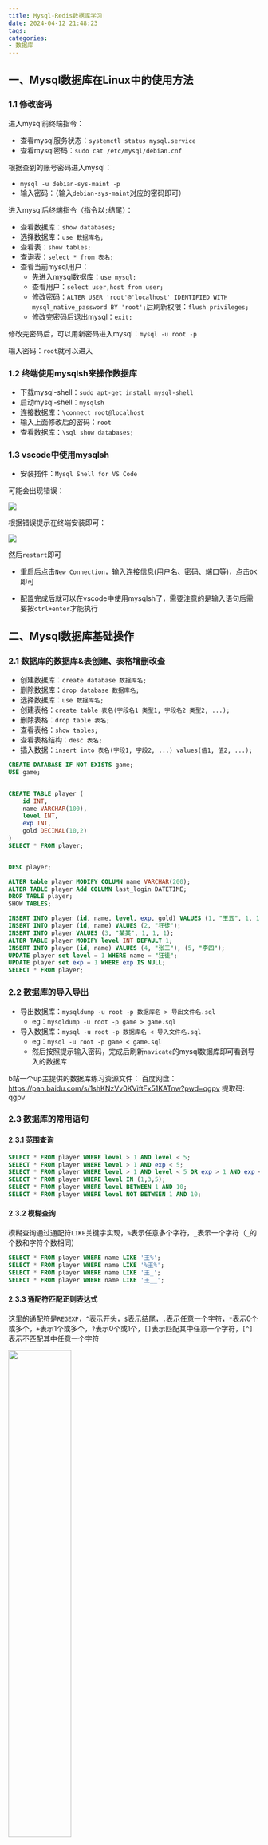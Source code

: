 ```yaml
---
title: Mysql-Redis数据库学习
date: 2024-04-12 21:48:23
tags:
categories:
- 数据库
---
```


## 一、Mysql数据库在Linux中的使用方法

### 1.1 修改密码

进入mysql前终端指令：

- 查看mysql服务状态：`systemctl status mysql.service`
- 查看mysql密码：`sudo cat /etc/mysql/debian.cnf`

根据查到的账号密码进入mysql：
- `mysql -u debian-sys-maint -p`
- 输入密码：（输入`debian-sys-maint`对应的密码即可）

进入mysql后终端指令（指令以`;`结尾）：
- 查看数据库：`show databases;`
- 选择数据库：`use 数据库名;`
- 查看表：`show tables;`
- 查询表：`select * from 表名;`
- 查看当前mysql用户：
    - 先进入mysql数据库：`use mysql;`
    - 查看用户：`select user,host from user;`
    - 修改密码：`ALTER USER 'root'@'localhost' IDENTIFIED WITH mysql_native_password BY 'root';`后刷新权限：`flush privileges;`
    - 修改完密码后退出mysql：`exit;`

修改完密码后，可以用新密码进入mysql：`mysql -u root -p`

输入密码：`root`就可以进入

### 1.2 终端使用mysqlsh来操作数据库

- 下载mysql-shell：`sudo apt-get install mysql-shell`
- 启动mysql-shell：`mysqlsh`
- 连接数据库：`\connect root@localhost`
- 输入上面修改后的密码：`root`
- 查看数据库：`\sql show databases;`

### 1.3 vscode中使用mysqlsh

- 安装插件：`Mysql Shell for VS Code`

可能会出现错误：

<img src='err1.png'>

根据错误提示在终端安装即可：

<img src='install.png'>

然后`restart`即可

- 重启后点击`New Connection`，输入连接信息(用户名、密码、端口等)，点击`OK`即可

- 配置完成后就可以在vscode中使用mysqlsh了，需要注意的是输入语句后需要按`ctrl+enter`才能执行

## 二、Mysql数据库基础操作

### 2.1 数据库的数据库&表创建、表格增删改查

- 创建数据库：`create database 数据库名;`
- 删除数据库：`drop database 数据库名;`
- 选择数据库：`use 数据库名;`
- 创建表格：`create table 表名(字段名1 类型1, 字段名2 类型2, ...);`
- 删除表格：`drop table 表名;`
- 查看表格：`show tables;`
- 查看表格结构：`desc 表名;`
- 插入数据：`insert into 表名(字段1, 字段2, ...) values(值1, 值2, ...);`

```sql
CREATE DATABASE IF NOT EXISTS game;
USE game;


CREATE TABLE player (
	id INT,
	name VARCHAR(100),
	level INT,
	exp INT,
	gold DECIMAL(10,2)
)
SELECT * FROM player;


DESC player;

ALTER table player MODIFY COLUMN name VARCHAR(200);
ALTER TABLE player Add COLUMN last_login DATETIME;
DROP TABLE player;
SHOW TABLES;

INSERT INTO player (id, name, level, exp, gold) VALUES (1, "王五", 1, 1, 1);
INSERT INTO player (id, name) VALUES (2, "狂徒");
INSERT INTO player VALUES (3, "某某", 1, 1, 1);
ALTER TABLE player MODIFY level INT DEFAULT 1;
INSERT INTO player (id, name) VALUES (4, "张三"), (5, "李四");
UPDATE player set level = 1 WHERE name = "狂徒";
UPDATE player set exp = 1 WHERE exp IS NULL;
SELECT * FROM player;
```

### 2.2 数据库的导入导出

- 导出数据库：`mysqldump -u root -p 数据库名 > 导出文件名.sql`
    - eg：`mysqldump -u root -p game > game.sql`
- 导入数据库：`mysql -u root -p 数据库名 < 导入文件名.sql`
    - eg：`mysql -u root -p game < game.sql`
    - 然后按照提示输入密码，完成后刷新`navicate`的mysql数据库即可看到导入的数据库

b站一个up主提供的数据库练习资源文件：
百度网盘：
https://pan.baidu.com/s/1shKNzVv0KViftFx51KATnw?pwd=qgpv 提取码: qgpv

### 2.3 数据库的常用语句

#### 2.3.1 范围查询

```sql
SELECT * FROM player WHERE level > 1 AND level < 5;
SELECT * FROM player WHERE level > 1 AND exp < 5;
SELECT * FROM player WHERE level > 1 AND level < 5 OR exp > 1 AND exp < 5;
SELECT * FROM player WHERE level IN (1,3,5);
SELECT * FROM player WHERE level BETWEEN 1 AND 10;
SELECT * FROM player WHERE level NOT BETWEEN 1 AND 10;
```

#### 2.3.2 模糊查询

模糊查询通过通配符`LIKE`关键字实现，`%`表示任意多个字符，`_`表示一个字符（`_`的个数和字符个数相同）

```sql
SELECT * FROM player WHERE name LIKE '王%';
SELECT * FROM player WHERE name LIKE '%王%';
SELECT * FROM player WHERE name LIKE '王_';
SELECT * FROM player WHERE name LIKE '王__';
```

#### 2.3.3 通配符匹配正则表达式

这里的通配符是`REGEXP`，`^`表示开头，`$`表示结尾，`.`表示任意一个字符，`*`表示0个或多个，`+`表示1个或多个，`?`表示0个或1个，`[]`表示匹配其中任意一个字符，`[^]`表示不匹配其中任意一个字符

<img src="matchTips.png" width="50%" height="50%">

```sql
SELECT * FROM player WHERE name REGEXP '^王.$';
SELECT * FROM player WHERE name REGEXP '王';
SELECT * FROM player WHERE name REGEXP '[王张]';
SELECT * FROM player WHERE name REGEXP '王|张';
```

练习题：


#### 2.3.4 排序查询

使用`ORDER BY`关键字，默认或者`ASC`表示升序，`DESC`表示降序

```sql
SELECT * FROM player ORDER BY level;
SELECT * FROM player ORDER BY level DESC;
```

练习题：
- 按照等级降序排列后，再根据经验升序排序：
    - `SELECT * FROM player ORDER BY level DESC, exp;`
- 按照第五列降序排列：
    - `SELECT * FROM player ORDER BY 5 DESC;`

#### 2.3.5 聚合函数

聚合函数是对一组**数据进行计算**的函数，常用的聚合函数有`COUNT`、`SUM`、`AVG`、`MAX`、`MIN`

<img src="aggregate.png" width="50%" height="50%">

```sql
SELECT COUNT(*) FROM player;
SELECT AVG(level) FROM player;
```

#### 2.3.6 分组查询

使用`GROUP BY`关键字对查询结果进行分组，`HAVING`关键字对分组后的结果进行过滤

```sql
SELECT sex, COUNT(*) FROM player GROUP BY sex;
SELECT level, COUNT(*) FROM player GROUP BY level;
SELECT level, COUNT(level) FROM player GROUP BY level HAVING COUNT(level)>4;
SELECT level, COUNT(level) FROM player GROUP BY level HAVING COUNT(level) > 4 ORDER BY level;
```

#### 2.3.7 去重查询

使用`DISTINCT`关键字对查询结果进行去重

```sql
SELECT DISTINCT sex FROM player;
```

#### 2.3.8 并集

使用`UNION`关键字对两个查询结果进行合并（UNION会默认去重，如果不想去重可以使用`UNION ALL`）

```sql
SELECT * FROM player WHERE exp BETWEEN 1 AND 3
UNION
SELECT * FROM player WHERE level BETWEEN 1 AND 3;

SELECT * FROM player WHERE exp BETWEEN 1 AND 3
UNION ALL
SELECT * FROM player WHERE level BETWEEN 1 AND 3;
```

#### 2.3.9 交集

使用`INTERSECT`关键字对两个查询结果进行交集运算

```sql
SELECT * FROM player WHERE exp BETWEEN 1 AND 3
INTERSECT
SELECT * FROM player WHERE level BETWEEN 1 AND 3;
```

#### 2.3.10 差集

使用`EXCEPT`关键字对两个查询结果进行差集运算

```sql
SELECT * FROM player WHERE exp BETWEEN 1 AND 3
EXCEPT
SELECT * FROM player WHERE level BETWEEN 1 AND 3;
```

### 2.4 子查询

子查询是指在**查询语句中嵌套查询语句**，子查询可以嵌套多层，子查询的结果可以是单行单列，也可以是多行多列

比如，我们需要查找表格中等级大于平均等级的玩家，那么我们可以根据下面的步骤进行：
- 先计算平均等级
    - `SELECT AVG(level) FROM player;`
- 然后再查询大于平均等级的玩家
    - `SELECT * FROM player WHERE level > (SELECT AVG(level) FROM player);`

接着，我们还想单独取出表格中`level`一列，并列出`每个玩家的等级-平均等级`的值作为单独一列，并给这一列取个别名为`diff`：

```sql
SELECT level, 
level-ROUND((SELECT AVG(level) FROM player)) AS diff
FROM player;
```

可以根据查询结果，将查询结果作为新表格（创建一个新表格或插入其它表格中）：

- 创建新表格：
    - `CREATE TABLE new_player (SELECT * FROM player WHERE level < 5);`
- 插入其它表格：
    - `INSERT INTO new_player (SELECT * FROM player WHERE level BETWEEN 7 AND 10); `

用`exists`关键字来判断**子查询结果**是否存在：

```sql
SELECT EXISTS (SELECT * FROM player WHERE level > 100);
SELECT EXISTS (SELECT * FROM player WHERE level > 20);
```

### 2.5 表关联

表关联是指**将多个表格的数据进行关联**，主要的关键词是`JOIN`，常用的关联方式有`INNER JOIN`、`LEFT JOIN`、`RIGHT JOIN`、`FULL JOIN`

#### 2.5.1 内连接

**内连接**（`INNER JOIN`）：只返回两个表格中满足条件的数据（只会显示匹配的数据）

```sql
SELECT * FROM player
INNER JOIN equip
ON player.id = equip.player_id;
```

<img src="innerJoin.png">

内连接方式可以用`WHERE`关键字来等同实现：

```sql
SELECT * FROM player p, equip e
WHERE p.id = e.player_id;
```

<img src="innerJoin2.png">

#### 2.5.2 左连接

**左连接**（`LEFT JOIN`）：返回**左表格**中**所有数据**+右表格中满足条件的数据（会返回左表所有的数据，右表中无匹配的数据则显示`NULL`）

```sql
SELECT * FROM player
LEFT JOIN equip
ON player.id = equip.player_id;
```

<img src="leftJoin.png">

#### 2.5.3 右连接

**右连接**（`RIGHT JOIN`）：返回**右表格**中**所有数据**，左表格中满足条件的数据（会返回右表所有的数据，左表中无匹配的数据则显示`NULL`）

```sql
SELECT * FROM player
RIGHT JOIN equip
ON player.id = equip.player_id;
```

<img src="rightJoin.png">

### 2.6 索引

索引是对数据库表格中**某列或多列的值进行排序**的一种结构，索引可以大大提高查询效率，如果没有索引，数据库会进行**全表扫描**，效率会很低（创建索引可以提高效率）

常用的索引有`UNIQUE`（唯一索引）、`FULLTEXT`（全文索引）、`SPATIAL`（空间索引）

创建索引的通用语法：

```sql
CREATE [UNIQUE|FULLTEXT|SPATIAL] INDEX 索引名 ON 表名(列名);
```

一般会对**主键字段**或者**常用于查询的字段**创建索引

- 查看表格当前含有的索引：`SHOW INDEX FROM 表名;`
    - `SHOW INDEX FROM npc;`
    - 可以看到主键`id`已经有了一个索引
- 创建索引：`CREATE INDEX 索引名 ON 表名(字段名);`
    - `CREATE INDEX name_index ON npc(name);`
    - 此时再查看索引，可以多了一个`name`字段的索引

比较有查询和无查询的效率：

将`npc`表格copy一份到`npc_slow`表格中：
- `CREATE TABLE npc_slow (SELECT * FROM npc);`
- 查询`npc_slow`表格中是没有任何索引的

此时对`npc`表格和`npc_slow`表格中的`id`字段进行查询观察区别

删除索引：`DROP INDEX 索引名 ON 表名;`

### 2.7 视图

视图是**虚拟的表格**，是一个**查询结果**的存储，包含了**行和列**。（视图不包含数据，只包含查询语句）。由于视图只包含查询语句，因此视图是**动态的**，会随着数据的改变而改变查询结果，每次查询视图时都会执行查询语句。

创建视图的通用语法：

```sql
CREATE VIEW 视图名 AS 查询语句;
```

比如我们想存一个`level`为top10的玩家视图：

```sql
CREATE VIEW top10
AS
SELECT * FROM player ORDER BY level DESC LIMIT 10;
```

然后就可以使用正常的查询语句来查询视图：

```sql
SELECT * FROM top10;
```

修改视图：`ALTER VIEW 视图名 AS 查询语句;`

```sql
ALTER VIEW top10
AS
SELECT * FROM player ORDER BY level LIMIT 10;
```

查看已有的视图：`SHOW TABLES;`

删除视图：`DROP VIEW 视图名;`

## 三、MySQL原理

### 3.1 事务

#### 3.1.1 事务的基础概念

事务是指**一组SQL语句**组成的**操作序列**，这组操作要么全部成功，要么全部失败，事务是数据库管理系统执行的**最小工作单位**。
- 如在银行操作中，A转账给B，要经过两个步骤：1. A账户减少金额；2. B账户增加金额。这两个步骤要么同时成功(commit)，要么同时失败(rollback全部回滚)。

事务的四个特性是ACID：**原子性**、**一致性**、**隔离性**、**持久性**

**1）原子性（atomicity）-基础**：事务是一个不可分割的工作单位（整体性），要么全部成功，要么全部失败，用**commit**来结束一个事务，由**事务回滚undo日志**来实现

**2）一致性（consistency）-约束条件**：事务执行前后，数据会从一个**语义合法状态**转换到另一个**语义合法状态**，即事务执行前后数据的**完整性约束**没有被破坏（满足现实中的约束）
  - 如：A有200元（合法），转帐300元出去变成-100元（不合法），这就是不一致的状态，所以必须定义约束就是余额大于等于0
  - 如：表中把name设置成唯一约束，但是由于事务提交或者回滚导致了重复的name，破坏了约束
  - 如：A转账100w给B，A扣除100w成功后，服务器宕机了，B没有收到100w，也破坏了完整性约束

**3）隔离性（isolation）-手段**：多个事务之间是相互隔离的，一个事务的执行不会影响其它事务，能够处理并发情况

隔离性四个级别：**读未提交**、**读已提交**、**可重复读（InnoDB默认的）**、**串行化**
- **脏读**：一个事务读取到另一个事务未提交的数据
  - 解决：通过**读已提交**级别来解决，保证一个事务内读到的数据起码是已经提交的数据
  <img src="dirty-read.png" width="50%">
- **不可重复读**：一个事务多次读取同一数据，得到两次读取的数据不一致（其他事务更改了该数据）
  
  <img src="non-repeating0.png" width="50%">  
  
  - 解决：通过**可重复读**级别来解决，保证一个事务内多次读的数据都是初始读的数据的**快照**
  <img src="non-repeating.png" width="50%">
- **幻读**：幻读是一个事务内多次查询某个符合查询条件的**记录数量**时会出现前后不一样的情况
  - 解决：通过**串行化**级别来解决，保证事务执行时不会有其他事务的干扰，但是并行能力会降低
  <img src="phantom-reads.png" width="50%">
- **串行化**：最高级别，事务串行执行，通过**锁**来实现
  - 如：当事务A对某一行数据进行操作且未提交时，事务B想查询该行数据时会**被阻塞**，直到事务A提交或回滚
  
**4）持久性**：事务一旦提交，对数据库的改变是永久性的，通过**日志（redo重做日志-系统崩溃后重做提交的事务，undo回滚日志）**来实现

四个特性的总结：

| 特性 |    特性得以保证的技术     |
| :---: |:----------------:|
| 原子性 |      undo回滚日志      |
| 一致性 |     原子+隔离+持久     |
| 隔离性 | MVCC多版本并发控制、加锁机制 |
| 持久性 |     redo重做日志     |

四个事务隔离级别的总结：

| 隔离级别 | 无脏读 | 无不可重复读 | 无幻读 |
|:-----|:---:|:------:|:---:|
| 读未提交 |     |        |     |
| 读已提交 |  √  |        |     |
| 可重复读 |  √  |    √   |     |
| 串行化  |  √  |    √   |  √  |

#### 3.1.2 事务的隔离级别

上面提到，事务在并发时有**脏读**、**不可重复读**、**幻读**的问题：

| 并发问题 |          说明          |                                 解决方法                                  |
| :---: |:--------------------:|:---------------------------------------------------------------------:|
| 脏读 |   读到其他事务**未提交的数据**   |                         读已提交：每条语句前创建一个**快照**                          |
| 不可重复读 | 一个事务内前后读的**数据**内容不一样 |                  可重复读：每个事务读到的数据都是初始读的数据的**快照**（MVCC）                  |
| 幻读 | 一个事务内前后读的**记录数量**不一样 | 串行化：事务串行执行，通过**select for update的next-key lock（行级锁+间隙锁）**来实现（读写冲突时锁住） |

**Read View在MVCC中的工作原理**

Read View快照中有四个字段：
- `creator_trx_id`：创建该快照的事务ID
- `m_ids`：创建快照时，所有**活跃且未提交的事务**ID
- `min_trx_id`：创建快照时，**活跃且未提交事务中的最小`m_ids`**，`trx_id<=min_trx_id`的事务都是当前快照可见的
- `max_trx_id`：创建快照时，当前数据库应该**给下一个事**务的ID

当对某种表进行操作时，会有两个隐藏列，字段为`trx_id`和`roll_pointer`
- `trx_id`是执行当前事务的事务ID
- `roll_pointer`是当前事务的回滚指针，指向一个**undo日志中的旧版本**

<img src="two-hidden-columns.png" width="50%">

结合上面快照的几个字段，可以将事务id区分为如下图所示：

<img src="trx-id.png" width="50%">

这种就是通过`trx_id`构成**版本链**控制并发事务对同一个记录的行为，这种叫做**多版本并发控制（MVCC）**


#### 3.1.3 事务的sql举例

- 开始事务：`START TRANSACTION;` 或 `BEGIN;`
- 提交事务：`COMMIT;`

```
USE sqlTest;

CREATE TABLE user(
name VARCHAR(15) PRIMARY KEY,
age INT
);

BEGIN;

SELECT COUNT(*) FROM user;

INSERT INTO user VALUES('akira', 19);
INSERT INTO user VALUES('yangnan', 18);

SELECT * FROM user WHERE name='akira';# 同一事务内可以查询到更改

SELECT COUNT(*)FROM user;

COMMIT;
```


### 3.2 锁

#### 3.2.1 锁的基础概念

并发情况下的加锁方案：
- 方案一：**读用MVCC，写用加锁**，读的可能是旧版本，但是性能更高
- 方案二：**读写都用加锁**，读写都是最新版本

##### 1）全局锁`READ LOCK`

整个数据库处于**只读**状态，适用于做**全库备份**

- 失效的操作：`INSERT`、`UPDATE`、`DELETE`、`ALTER`、`DROP`等(数据增删改、表结构变更)
- 加锁：`FLUSH TABLES WITH READ LOCK;`
- 解锁：`UNLOCK TABLES;`

##### 2）表级锁

读写锁：

- **表级读锁-读共享锁-S锁**：`LOCK TABLES table_name READ;`
  - 加读锁的作用是**防止其他事务对表进行写操作**，但是不阻止其他事务对表进行读操作
- **表级写锁-写独占锁-X锁**：`LOCK TABLES table_name WRITE;`
  - 加写锁的作用是防止其他事务对表进行**读写操作**

意向锁：意向锁与**行级锁**不冲突，表示有意向对表中的某些行加锁。正因为如此，意向锁并**不会影响到多个事务对不同数据行加排他锁时的并发性**

作用：意向锁的目的是为了快速判断表里是否有记录被加锁，从而避免了直接对表加锁，提高了并发性
- **意向共享锁-IS**：`select ... lock in share mode;`
  - 用于**表级锁**，表示**准备对表进行读操作**，但是不会立即加锁，只是表示**准备加锁**，如果有**写锁**则会等待
- **意向独占锁-IX**：`select ... for update;`
  - 用于**表级锁**，表示**准备对表进行写操作**，但是不会立即加锁，只是表示**准备加锁**

##### 3）行级锁

普通的`select`语句属于快照读，不会加锁，因此需要在查询语句中手动进行加锁

行级锁的实现语句也是`select ... for update;`，表示**对查询到的行加锁**，加完锁后其他事务就无法对加锁的行进行**更新/删除/插入**操作了

行级锁一般有三种，行级锁的加锁对象一般是**索引**：

- `Record Lock`：记录锁，锁住某一行（一条）数据
  - `select * from user where id=1 for update;`，其中id为主键
- `Gap Lock`：间隙锁，锁住某一行数据之间的间隙，区间是**前开后开**
  - 假设有一个范围为(3,5)的间隙锁区间，其他事务无法插入id=4的记录，可以有效**防止幻读**
- `Next-Key Lock`：行锁+间隙锁，锁住某一行数据和其之间的间隙，区间是**前开后闭**，在一些情况下会退化成**记录锁/间隙锁**
  - 假设有一个范围为(3,5]的间隙锁区间，其他事务无法插入id=4的记录，也无法修改id=5的记录
  - 假设`select * from user where id >= 15`则会锁住(15,+∞]的区间

#### 3.2.2 死锁的出现与解决

出现死锁的四个条件：**互斥、占有并等待、不可抢占、循环等待**

死锁的出现：事务1和事务2都在等对方释放锁

死锁的排查：`SHOW ENGINE INNODB STATUS;`，查看死锁日志

死锁的解决：
- **超时机制**：设置一个超时时间，如果超过这个时间还没有解锁，则自动解锁
- **死锁检测**：检测到死锁后，自动回滚一方的事务
- **尽量不要逆序加锁**

下面举一个逆序加锁的例子：

<img src="deadlock.png" width="80%">

### 3.3 约束

#### 1）主键约束：`PRIMARY KEY`
- 可以有一列或者多列组合但是必须是唯一组合，主键是表格中的**唯一标识**
- 一个表格只能有**一个主键**
- 主键**不能为`NULL`**

单一主键可以在创建该列时添加，也可以在`CREATE TABLE`的末尾添加：

```sql
CREATE TABLE users(
   user_id INT AUTO_INCREMENT PRIMARY KEY,
   username VARCHAR(40),
   password VARCHAR(255),
   email VARCHAR(255)
); 

CREATE TABLE users(
   user_id INT AUTO_INCREMENT,
   username VARCHAR(40),
   password VARCHAR(255),
   email VARCHAR(255),
   PRIMARY KEY(user_id)
); 
```

而多列主键只能在`CREATE TABLE`的末尾添加：

```sql
CREATE TABLE user_roles(
   user_id INT NOT NULL,
   role_id INT NOT NULL,
   PRIMARY KEY(user_id,role_id),
   FOREIGN KEY(user_id) REFERENCES users(user_id),
   FOREIGN KEY(role_id) REFERENCES roles(role_id)
); 
```

#### 2）外键约束：`FOREIGN KEY`

MySQL的外键约束用来在两个表数据之间建立链接，其中一张表的一个字段被另一张表中对应的字段约束。也就是说，设置外键约束至少要有两种表，被约束的表叫做从表（子表），另一张叫做主表（父表），属于主从关系。

关于保证表的完整性可以用以下例子说明：

假如有两种表，一张用户账户表（用于存储用户账户），一张是账户信息表（用于存储账户中的信息）。

1）我不小心将用户账户表中的某个用户删除了，那么账户信息表中与这个用户有关的数据就变成无源数据了，找不到其属于哪个用户账户，导致用户信息不完整。

2）我在账户信息表中随便添加了一条数据，而其在用户账户表中没有对应的用户，这样用户信息也是不完整的。

为了解决这个问题，我们可以在账户信息表中添加一个外键约束，这个外键约束指向用户账户表中的用户ID，这样就可以保证账户信息表中的数据是完整的。

```sql
CREATE TABLE users(
   user_id INT AUTO_INCREMENT PRIMARY KEY,
   username VARCHAR(40),
   password VARCHAR(255),
   email VARCHAR(255)
);

CREATE TABLE user_roles(
   user_id INT NOT NULL,
   role_id INT NOT NULL,
   PRIMARY KEY(user_id,role_id),
   FOREIGN KEY(user_id) REFERENCES users(user_id),
   FOREIGN KEY(role_id) REFERENCES roles(role_id)
); 
```

#### 3）唯一约束：`UNIQUE`

唯一约束保证了列中的所有数据是唯一的，但是可以有`NULL`值

唯一性约束同样可以对单列或者多列进行约束：

```sql
CREATE TABLE table_1(
   ...
   column_name_1 data_type,
   ...
   UNIQUE(column_name_1)
); 

CREATE TABLE table_1(
   ...
   column_name_1 data_type,
   column_name_2 data_type,
   ...
   UNIQUE(column_name_1,column_name_2)
); 
```

### 3.4 三大范式

**1）第一范式**：每一列都是不可再分的最小单元，即每一列都是原子的，不可再分

比如，我们在课程表中有一个`tags`字段，但是tags是多个标签组成的，不符合第一范式

解决：我们可以将`tags`字段拆分成多个字段，比如`tag1`、`tag2`、`tag3`等存在一个`tags`表中

这里就涉及表之间的**链接表**来实现，链接表通常是一个**多对多**的关系，包含两个表的`id`字段，比如`course_id`和`tag_id`

**2）第二范式**：表中的每一列都与主键相关，即表中的每一列都是完全依赖于主键的，而不是依赖于主键的一部分

第二范式要求如果某一列数据表示的内容不属于这个表的实体，那么这个列就应该独立出来，成为一个新的表，然后通过关联来连接这两个表

以下面的例子为例，如果name不单独作为一张表记录，那么当用户名更改时，所有name的记录都需要更改；且重复存储char会浪费空间

<img src="2NF.png" width="80%">

**3）第三范式**：表中的每一列都与主键直接相关，而不是间接相关

如一个表中有`invoice_total`、`payment_total`、`balance`三个字段

其中`balance`字段是通过`invoice_total`和`payment_total`计算得到的

那么`balance`字段就不符合第三范式，如果修改了`invoice_total`或者`payment_total`，那么`balance`字段忘记修改就会出现问题

解决：删掉`balance`字段

<img src="3NF.png" width="80%">

<img src="3NF_2.png" width="80%">

### 3.5 索引

```sql
ADD INDEX index_name (`age`);# 单一索引
ADD INDEX index_name (`age`, `name`);# 联合索引
```

#### 3.5.1 B+树索引

**1）比较使用其他数据结构**

- 二叉查找树：解决了**插入和查找**问题，但是当所有插入的值都是最大值时会退化成**链表**，查询效率又退化成`O(n)`而非`O(logn)`;树的高度高，磁盘I/O次数多
- 平衡二叉树（如红黑树）：控制**左子树和右子树的高度差不能超过1**，解决链表退化问题，但是依然是二叉树（二叉树每个节点只能有左右两个子节点），高度依然很高
- B树：**每个子节点可以有M个节点**，降低了树的高度，但是每个节点**都会存所有数据**（不仅存索引值），浪费空间（B树查询时间比B+树短一些）
- B+树：**非叶子节点只存索引**，**叶子节点存所有数据，以有序链表的形式构成（InnoDB用双向链表）**，**叶子节点之间有指针相连**，降低了树的高度，减少了磁盘I/O次数；且相比B树，B+树有很多冗余节点，**插入、删除和范围查询（因为有有序的叶子节点链表）**更简单

**2）B+树的特点**

MySQL的数据（索引+记录）的存储是持久化在磁盘的，所以如果单纯靠磁盘读取查询的话速度很慢，通常需要将磁盘中的数据先读取到内存中，所以要求数据结构的树高度尽量低，这样可以减少磁盘I/O次数

索引通过**B+树**作为数据结构存储数据，能够快速定位到数据，**提高查询效率**。索引的原理是在**插入和更新**时会先对数据进行排序，因此会影响插入和更新的效率

B+树的特点：B+树比红黑树的排序效率高，他是**基于磁盘（磁盘页16K）的平衡树**，具有**通过增加宽度减少高度**的特点，减少磁盘I/O次数。且排序后的数据全部放在**叶子节点**上，非叶子节点只存储索引。

<img src="B+tree.png" width="80%">

**3）优化B+树的插入速度**

如果插入是**顺序插入**的话，B+树的插入速度会很高，因为顺序插入不会导致树的平衡性被破坏，只需要在叶子节点上插入即可（如果非顺序需要经历**分裂**、**旋转**等操作）

所以一般会用**自增id**等有顺序的值作为主键。

#### 3.5.2 索引的类型

##### 1）聚簇索引：只有一个

聚簇索引是一种**数据存储方式，是针对主键搭建的B+树**，中间节点存**主键值和页码**，叶子节点存**主键值+所有完整数据本身**，在InnoDB中不需要显示用`INDEX`创建索引，天然在创建含主键的表时就会生成，要求尽量用**自增id**作为主键

由于聚餐索引也是数据物理存储的方式，因此**一个表只有一个聚簇索引（这里也对应了一个表只能有一个主键）**，如果没有主键也没有唯一索引，Innodb会自动隐式定义一个

<img src="clustered-index.png" width="80%">

##### 2）二级索引（非聚簇索引）：可以有多个

二级索引的叶子节点存数据时只存储**索引值和主键值，而不是表中的所有数据，并按照索引值作为排序**，因此在查询时需要先通过二级索引找到主键值，再通过主键值找到数据（也就是**回表**），所以二级索引的查询效率比聚簇索引低

聚簇索引与二级索引的比较：聚簇索引查询速度更快（不用回表），但是插入、更新、删除速度慢（因为任何字段的更改都会影响到聚簇索引）

<img src="secondary-index.png" width="80%">

##### 3）联合索引：多个字段组合，可以有多个

联合索引根据从左到右的顺序建立，左边字段的排序优先于右边字段，联合索引的叶子节点存储的是**联合索引字段的值+主键值**，依然需要回表

<img src="union-index.png" width="80%">

**索引覆盖：**

如果**查询的字段在全部在联合索引叶子结点**中，那么可以直接通过索引找到数据，不需要回表，这种情况叫做**索引覆盖**

```sql
# 假设表中有字段：name、age、sex，联合索引为(age,sex)

# 1. 回表索引：选择的列联合索引不能完全包含，需要回表
SELECT * FROM player WHERE age = 12;
SELECT name FROM player WHERE age = 12;

# 2. 索引覆盖：选择的列联合索引完全包含，不需要回表
SELECT age FROM player WHERE age = 12;
SELECT age FROM player WHERE age = 12 AND sex = '男';
```

**最左匹配原则：**

如果查询条件中包含了**联合索引的前缀**，那么可以使用联合索引，否则无法使用

联合索引启用的时机：比如有字段`(name,age,sex)`组成的联合索引，当查询条件中包含`name`和`age`时，可以使用联合索引，但是如果只包含`age`和`sex`时，无法使用联合索引

<img src="left-match.png" width="80%">

##### 4）三种索引总结

| 索引类型 | 叶子节点存数据 | 查询效率 | 插删改效率 | 回表 |
| :---: |:---:|:----:|:-----:|:-:|
| 聚簇索引 | 主键值+所有数据 |  高   |  较低   | 无 |
| 二级索引 | 索引值+主键值 |  较低  |  高   | 覆盖查询无，否则有 |
| 联合索引 | 索引值+主键值 |  较低  |  高   | 覆盖查询无，否则有 |

#### 3.5.3 索引失效

当索引失效时会采用全表扫描，效率会降低

**1）模糊查询**

当使用模糊查询模糊查找后面的字符，如`like %xx`或者`like %xx%`而不是从开头第一个字符开始查询时，索引会失效

**2）表达式计算**

当查询条件中有表达式计算时，如`where age+1=12`，索引会失效

**3）数据类型隐式转换**

如`phoneNum`在表中用`varchar`存储，但是查询时用`int`类型，会导致索引失效

**4）联合索引非最左匹配**

#### 3.5.4 索引设计原则：用还是不用？

**1）什么情况下适合加索引**

- **主键**：主键是表的唯一标识，必须加索引
- **唯一性约束（区分度高的列）**：如学号具有唯一性，必须加索引来加快查询
- **频繁用于WHERE查询（特别是update、delete的WHERE查询）**：如果某个字段经常用于查询，可以加索引
- **经常用DISTINCT（去重）、GROUP BY**：相同的组成一组（相同的自然就排序会排一起）
- **经常用ORDER BY**：索引天生适合order排序
- **经常用于多表JOIN连接查询**：如外键`ON a.id=b.id`，可以对`id`加索引，这里跟`WHERE`的原因类似
- **字符串前缀创建索引**：如使用模糊查询`like 'xx%'`时，可以截取前面一段`xx`作为索引，加快查询
  - `ALTER table shop ADD INDEX address_index (address(10));`
  - 区分度原则：`select count(distinct a)/count(*) from shop;`计算区分度，一般超过30%就算比较高效的索引

**2）什么情况下不适合加索引**

- **在WHERE中使用不到的不用创造索引**
- **数据量小的表不需要加索引**：少于1000行的表不需要加索引（回表、索引占用磁盘等问题都会影响性能）
- **有大量数据重复的列，区分度不高的列不适合加索引**：如性别、是否等等
- **频繁更新的字段不适合加索引**：因为每次更新都会更新索引，影响性能
- **经常更新的表不适合加索引**：因为每次更新都会更新索引，影响更新速度
- **不建议用无序的值作为索引**：因为B+树更适合升序排列，插入无序的值会破坏平衡，需要经常进行**分裂**、**旋转**等操作

### 3.6 日志

MySQL的操作是先写**日志**，再写**磁盘**，这样可以保证数据的**持久性**，即使数据库崩溃，也可以通过日志来恢复数据

- `undo log`记录的是**此次事务执行前**的数据状态
- `redo log`记录的是**此次事务执行后**的数据状态，用于重启后的回滚

#### 3.6.1 慢查询日志：用于优化

可以用于SQL语句优化的

**定位慢查询语句**

用于找到执行较慢的sql语句，在调优时手动打开慢查询日志（平时默认关闭，可以减少存慢查询日志的操作）

查看是否开启慢查询日志：`show variables like '%long_query_time%';`

开启慢查询日志：`set global long_query_time=1;`

查看慢查询日志的路径：`show variables like '%Slow_queries%';`

慢查询分析工具：`mysqldumpslow -a -s t -t 10 /var/log/mysql/mysql-slow.log`定位具体的查询语句，然后用`explain`和`show profile`查看执行计划并优化

**1）SQL语句优化**

- **减少磁盘I/O**：
  - 尽量**使用索引**，减少全表扫描
  - 通过二级索引查询时尽量使用**索引覆盖，也就是只查询索引包含的字段**，也可以给经常查询的字段添加**联合索引**增加字段，减少回表
- **减少内存消耗**：
  - **减少排序、分组等操作**，尽量**使用索引排序**
  - **减少事务持有锁的时间**（如先执行不加锁的查询语句，再执行加锁的更新语句）
- **分批处理、增加redis热词缓存、主从复制从库负责读（分担主库压力）**

**2）多表关联查询的优化：小表驱动大表**

左连接：

- 在`SELECT * FROM a LEFT JOIN b ON a.id=b.id`中的**被驱动表**`b`上的字段`id`加索引，可以加快查询速度
  - `CREATE INDEX idx_b_id ON b(id);`
- 设计多表连接时**ON**连接的两个**字段类型需要设计成相同**，否则会导致**索引失效**

内连接：只会返回两个表中**交集**的数据，随便哪个字段做索引都可以，有索引的表会自动成为**被驱动表**

**3）子查询优化：避免子查询**

子查询会建立**临时表**，而临时表**无法建立索引**，且**创建和销毁**临时表会消耗资源(CPU、IO)，所以尽量**避免子查询**

- 用**JOIN**代替子查询

```sql
# 任务：查询所有班长
# 子查询
SELECT * FORM student stu1
WHERE stu1.stuID IN (
    SELECT monitorID FROM class
    WHERE monitorID IS NOT NULL
);

# JOIN
SELECT stu.* FROM student stu LEFT JOIN class c
ON stu.stuID = c.monitorID
WHERE c.monitorID IS NOT NULL;
```

**4）排序优化：加索引(分组也类似)**

- 在**ORDER BY**的字段上加**索引**，索引本身就是有序的
- 尽量增加**limit**限制，减少排序的数据量
- `ORDER BY`的顺序满足**联合索引的最左匹配原则**，否则联合索引会失效

GROUP BY的优化：where效率高于having，所以尽量在where中过滤数据不用分组语句

**5）分页优化**

在执行`SELECT * FROM student LIMIT 2000000,10`时，会先查询出2000010条数据，然后再取出10条，这样会消耗大量的资源

解决思路：尽量往主键索引靠，减少回表浪费前面查询的资源

- `student`表中的`id`字段作为自增主键，然后`SELECT * FROM student WHERE id > 2000000 LIMIT 10`就不用再回表

#### 3.6.2 undolog回滚日志

undolog存在**Buffer Pool**中，也就是内存中，属于脏页数据，它的持久化是通过**redo log**来保证的

回滚日志是用于当**服务器崩溃或者事务回滚**时，通过执行**相反的操作**来恢复数据的日志。

比如事务中**删除一条数据**，那么回滚日志就会记录一条**插入**操作

同时通过回滚版本链可以在MVCC中用于创建某个旧版本的**快照**

`undo-log`中记录的是旧版本的数据并形成**数据版本链**：

<img src="undo-log.png" width="50%">

#### 3.6.3 redolog重做日志

不同于undolog，redo log是**磁盘**上的**物理日志**，用于**系统崩溃后重做提交的事务**，但是也是先写进**redo-log buffer**，再写进**磁盘**的

`redo log` 也是为了防止 `Buffer Pool` 中的脏页丢失而设计的(只记录未被刷盘的数据的物理日志)

由于`redo log`是顺序写，所以写的速度比实际数据随机落盘快，同时由于其对数据恢复很重要，所以他的刷盘时机也有讲究：

**1）内存中的redo log buffer刷盘时机**

- redo log内存buffer满了，会刷盘
- MySQL正常关闭
- 定时每`1s`刷盘一次
- 每次**事务提交**时刷盘

**2）磁盘中的redo log循环写**

`redo log`是**循环写进本地磁盘**的，写满会覆盖，所以`redo log`的大小是固定的，可以通过`innodb_log_file_size`来设置

循环写时`write pos`顺时针移动，当`write pos`追上`checkpoint`时就是满了，此时MySQL的所有操作都会被阻塞，通过`checkpoint`顺时针移动来实现擦除
- <img src="redo-log.png" width="50%">

其中**蓝色区域**代表数据还**未写进本地表数据文件**中，**红色区域**代表数据**已经落盘**

#### 3.6.4 binlog二进制日志

binlog是在事务提交后记录**表结构更新**和**数据更新**的日志，不记录**查询**的日志

相比`redo log`，`binlog`是**全量日志，写满会追加写**，而`redo log`是**循环写**，写满会覆盖 

**1）binlog实现主从复制：实现读写分离**

实际中考虑I/O限制，一般会有**1主2~3从**的架构，并采用**异步复制**，即主库提交事务后不等待从库的返回，直接返回给客户端

- step1：MySQL提交事务请求给主库后，主库会先写`binlog`后再更新本地存储数据
- step2：然后`binlog`会发送复制给所有从库上写到`relay log`中继日志
- step3：从库读取`relay log`，然后写入本地`binlog`，再更新本地存储数据

<img src="binlog.png" width="70%">

**2）事务提交的两阶段提交**

原因：`redo log`和`binlog`的刷盘不能出现半成功，比如`redo log`刷盘更新了数据，`binlog`没刷盘，这样会导致数据不一致

解决：为了防止两份日志不一致，MySQL采用了两阶段提交**准备pre阶段**和**提交commit阶段**，由**协调者**和**参与者**共同完成

<img src="two-phase-commit.png" width="70%">

#### 3.6.5 三种日志的区别和关联

服务器宕机了怎么办？

- 在 redo log 刷新到磁盘之前，都是回滚（通过 undo log）
- 如果 redo log 刷新到了磁盘，那么就是重做 redo log

| 日志 |                  作用                  | 存储位置 |         是否持久化         | 是否可以恢复数据 |     层级     |
| :---: |:------------------------------------:|:----:|:---------------------:|:-:|:----------:|
| undo日志 |         实现**原子性**，用于MVCC和回滚          | 内存 | 否（持久化也是通过redo log保证的） | 是 | Innodb存储引擎 |
| redo日志 |    实现**持久性**，用于系统崩溃后重做提交的事务（循环写）     | 磁盘 |           是           | 是 | Innodb存储引擎 |
| binlog日志 | 用于**主从复制和数据备份**，记录所有的DDL和DML操作（全量日志） | 磁盘 |           是           | 是 |  server层   |

<img src="log.png" width="70%">

### 3.7 分库分表：路由和切片

MySQL的高可用性体现在：
- 主从复制下的读写分离
- 分库分表下的路由和切片
- 分布式事务下的分布式ID保证全局唯一

#### 3.7.1 使用MySQL分库分表中间件：适用于小业务

**TDSQL**：腾讯开源的分库分表中间件，支持**读写分离**、**分库分表**、**分布式事务**等功能，路由过程由中间件完成


#### 3.7.2 自定义分库分表的路由策略：切片

一般分库分表的路由策略有**取模**、**范围**、**一致性哈希**等方式实现切片

<img src="sharding.png" width="70%">

#### 3.7.3 分布式ID

**1）分布式ID具有的特点**

- **全局唯一**：必须保证生成的 ID 是全局性唯一的，这是分布式 ID 的基本要求；
- **有序性**：生成的 ID 需要按照某种规则有序，便于数据库的写入和排序操作；
- **可用性**：需要保证高并发下的可用性。除了对 ID 号码自身的要求，业务还对 ID 生成系统的可用性要求极高；如在asyncflow中拼接了表明，增加了task_id的可用性
- **自主性**：分布式环境下不依赖中心认证即可自行生成 ID；
- **安全性**：不暴露系统和业务的信息。在一些业务场景下，会需要 ID 无规则或者不规则。

**2）分布式ID生成方案**

分布式ID的生成一般都由**时间、机器ID、序列号**等组成，其中高位的时间戳保证和放在低位的自增序列号保证有序性，机器ID保证唯一性

- **UUID**
  - 优点：全局唯一、本地生成没有网络消耗
  - 缺点：无序、且占用空间大、有可能会暴露mac地址
- **雪花算法**：Twitter开源的分布式ID生成算法
  - 优点：可以保证高并发下的**唯一性**和**单机的有序递增性**
  - 缺点：强依赖于**机器时钟**，如果机器时钟回拨会导致ID重复


> 参考：
> 1. [事务隔离级别是怎么实现的？](https://xiaolincoding.com/mysql/transaction/mvcc.html)
> 2. [08 索引：排序的艺术](https://learn.lianglianglee.com/%E4%B8%93%E6%A0%8F/MySQL%E5%AE%9E%E6%88%98%E5%AE%9D%E5%85%B8/08%20%20%E7%B4%A2%E5%BC%95%EF%BC%9A%E6%8E%92%E5%BA%8F%E7%9A%84%E8%89%BA%E6%9C%AF.md)
> 3. [为什么 MySQL 采用 B+ 树作为索引？](https://xiaolincoding.com/mysql/index/why_index_chose_bpuls_tree.html#%E6%80%8E%E6%A0%B7%E7%9A%84%E7%B4%A2%E5%BC%95%E7%9A%84%E6%95%B0%E6%8D%AE%E7%BB%93%E6%9E%84%E6%98%AF%E5%A5%BD%E7%9A%84)
> 4. [MySQL 日志：undo log、redo log、binlog 有什么用？](https://xiaolincoding.com/mysql/log/how_update.html#%E4%B8%BA%E4%BB%80%E4%B9%88%E9%9C%80%E8%A6%81-undo-log)
> 5. [分布式唯一 ID 生成方案浅谈](https://zhuanlan.zhihu.com/p/534893180)
